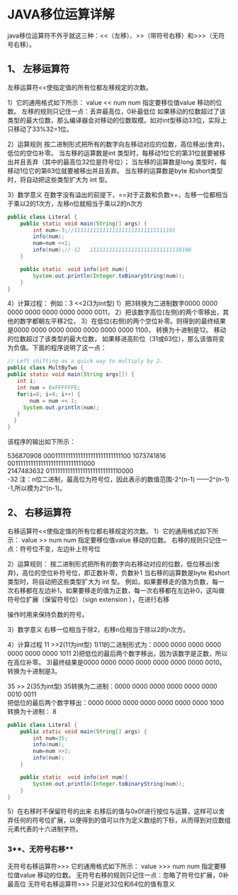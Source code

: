 # JAVA移位运算详解

java移位运算符不外乎就这三种：<<（左移）、>>（带符号右移）和>>>（无符号右移）。 

## **1、 左移运算符** 

左移运算符<<使指定值的所有位都左移规定的次数。 

1）它的通用格式如下所示： 
value << num 
num 指定要移位值value 移动的位数。 
左移的规则只记住一点：丢弃最高位，0补最低位 
如果移动的位数超过了该类型的最大位数，那么编译器会对移动的位数取模。如对int型移动33位，实际上只移动了33%32=1位。 



2）运算规则 
按二进制形式把所有的数字向左移动对应的位数，高位移出(舍弃)，低位的空位补零。 
当左移的运算数是int 类型时，每移动1位它的第31位就要被移出并且丢弃（其中的最高位32位是符号位）； 
当左移的运算数是long 类型时，每移动1位它的第63位就要被移出并且丢弃。 
当左移的运算数是byte 和short类型时，将自动把这些类型扩大为 int 型。 



3）数学意义 
在数字没有溢出的前提下，==对于正数和负数==，左移一位都相当于乘以2的1次方，左移n位就相当于乘以2的n次方 

```java
public class Literal {
    public static void main(String[] args) {
        int num=-3;//11111111111111111111111111111101
        info(num);
        num=num <<2;
        info(num);//-12   11111111111111111111111111110100
    }

    public static  void info(int num){
        System.out.println(Integer.toBinaryString(num));
    }
}
```

4）计算过程： 
例如：3 <<2(3为int型) 
1）把3转换为二进制数字0000 0000 0000 0000 0000 0000 0000 0011， 
2）把该数字高位(左侧)的两个零移出，其他的数字都朝左平移2位， 
3）在低位(右侧)的两个空位补零。则得到的最终结果是0000 0000 0000 0000 0000 0000 0000 1100， 
转换为十进制是12。 
移动的位数超过了该类型的最大位数， 
如果移进高阶位（31或63位），那么该值将变为负值。下面的程序说明了这一点： 

```java
// Left shifting as a quick way to multiply by 2.  
public class MultByTwo {  
public static void main(String args[]) {  
   int i;  
   int num = 0xFFFFFFE;   
   for(i=0; i<4; i++) {  
       num = num << 1;   
     System.out.println(num);  
   }  
  }  
} 
```

该程序的输出如下所示： 

536870908       00011111111111111111111111111100
1073741816     00111111111111111111111111111000     
2147483632     01111111111111111111111111110000      
-32 
注：n位二进制，最高位为符号位，因此表示的数值范围-2^(n-1) ——2^(n-1) -1,所以模为2^(n-1)。



## 2、 右移运算符 

右移运算符<<使指定值的所有位都右移规定的次数。 
1）它的通用格式如下所示： 
value >> num 
num 指定要移位值value 移动的位数。 
右移的规则只记住一点：符号位不变，左边补上符号位 

2）运算规则： 
按二进制形式把所有的数字向右移动对应的位数，低位移出(舍弃)，高位的空位补符号位，即正数补零，负数补1 
当右移的运算数是byte 和short类型时，将自动把这些类型扩大为 int 型。 
例如，如果要移走的值为负数，每一次右移都在左边补1，如果要移走的值为正数，每一次右移都在左边补0，这叫做符号位扩展（保留符号位）（sign extension ），在进行右移 

操作时用来保持负数的符号。 


3）数学意义 
右移一位相当于除2，右移n位相当于除以2的n次方。 

4）计算过程 
11 >>2(11为int型) 
1)11的二进制形式为：0000 0000 0000 0000 0000 0000 0000 1011 
2)把低位的最后两个数字移出，因为该数字是正数，所以在高位补零。 
3)最终结果是0000 0000 0000 0000 0000 0000 0000 0010。 
转换为十进制是3。 

35 >> 2(35为int型) 
35转换为二进制：0000 0000 0000 0000 0000 0000 0010 0011  
把低位的最后两个数字移出：0000 0000 0000 0000 0000 0000 0000 1000 
转换为十进制： 8 

```java
public class Literal {
    public static void main(String[] args) {
        int num=35;
        info(num);
        num=num >>2;
        info(num);
    }

    public static  void info(int num){
        System.out.println(Integer.toBinaryString(num));
    }
}
```

5）在右移时不保留符号的出来 
右移后的值与0x0f进行按位与运算，这样可以舍弃任何的符号位扩展，以便得到的值可以作为定义数组的下标，从而得到对应数组元素代表的十六进制字符。 



### 3**、无符号右移** 

无符号右移运算符>>> 
它的通用格式如下所示： 
value >>> num 
num 指定要移位值value 移动的位数。 
无符号右移的规则只记住一点：忽略了符号位扩展，0补最高位 
无符号右移运算符>>> 只是对32位和64位的值有意义